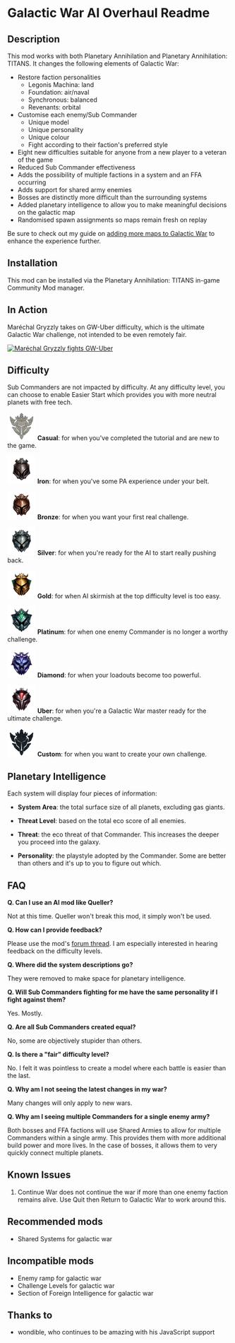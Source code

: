 # Galactic War AI Overhaul Readme

## Description

This mod works with both Planetary Annihilation and Planetary Annihilation: TITANS. It changes the following elements of Galactic War:

- Restore faction personalities
  - Legonis Machina: land
  - Foundation: air/naval
  - Synchronous: balanced
  - Revenants: orbital
- Customise each enemy/Sub Commander
  - Unique model
  - Unique personality
  - Unique colour
  - Fight according to their faction's preferred style
- Eight new difficulties suitable for anyone from a new player to a veteran of the game
- Reduced Sub Commander effectiveness
- Adds the possibility of multiple factions in a system and an FFA occurring
- Adds support for shared army enemies
- Bosses are distinctly more difficult than the surrounding systems
- Added planetary intelligence to allow you to make meaningful decisions on the galactic map
- Randomised spawn assignments so maps remain fresh on replay

Be sure to check out my guide on [adding more maps to Galactic War](https://planetaryannihilation.com/guides/galactic-war-difficulty-and-adding-more-maps/) to enhance the experience further.

## Installation

This mod can be installed via the Planetary Annihilation: TITANS in-game Community Mod manager.

## In Action

Maréchal Gryzzly takes on GW-Uber difficulty, which is the ultimate Galactic War challenge, not intended to be even remotely fair.

[![Maréchal Gryzzly fights GW-Uber](https://img.youtube.com/vi/ldXdL8GtDOg/0.jpg)](https://www.youtube.com/watch?v=ldXdL8GtDOg)

## Difficulty

Sub Commanders are not impacted by difficulty. At any difficulty level, you can choose to enable Easier Start which provides you with more neutral planets with free tech.

![Casual badge](./images/casual.png) **Casual**: for when you've completed the tutorial and are new to the game.

![Iron badge](./images/iron.png) **Iron**: for when you've some PA experience under your belt.

![Bronze badge](./images/bronze.png) **Bronze**: for when you want your first real challenge.

![Silver badge](./images/silver.png) **Silver**: for when you're ready for the AI to start really pushing back.

![Gold badge](./images/gold.png) **Gold**: for when AI skirmish at the top difficulty level is too easy.

![Platinum badge](./images/platinum.png) **Platinum**: for when one enemy Commander is no longer a worthy challenge.

![Diamond badge](./images/diamond.png) **Diamond**: for when your loadouts become too powerful.

![Uber badge](./images/uber.png) **Uber**: for when you're a Galactic War master ready for the ultimate challenge.

![Custom badge](./images/custom.png) **Custom**: for when you want to create your own challenge.

## Planetary Intelligence

Each system will display four pieces of information:

- **System Area**: the total surface size of all planets, excluding gas giants.

- **Threat Level**: based on the total eco score of all enemies.

- **Threat**: the eco threat of that Commander. This increases the deeper you proceed into the galaxy.

- **Personality**: the playstyle adopted by the Commander. Some are better than others and it's up to you to figure out which.

## FAQ

**Q. Can I use an AI mod like Queller?**

Not at this time. Queller won't break this mod, it simply won't be used.

**Q. How can I provide feedback?**

Please use the mod's [forum thread](https://forums.planetaryannihilation.com/threads/client-galactic-war-ai-overhaul.72360/). I am especially interested in hearing feedback on the difficulty levels.

**Q. Where did the system descriptions go?**

They were removed to make space for planetary intelligence.

**Q. Will Sub Commanders fighting for me have the same personality if I fight against them?**

Yes. Mostly.

**Q. Are all Sub Commanders created equal?**

No, some are objectively stupider than others.

**Q. Is there a "fair" difficulty level?**

No. I felt it was pointless to create a model where each battle is easier than the last.

**Q. Why am I not seeing the latest changes in my war?**

Many changes will only apply to new wars.

**Q. Why am I seeing multiple Commanders for a single enemy army?**

Both bosses and FFA factions will use Shared Armies to allow for multiple Commanders within a single army. This provides them with more additional build power and more lives. In the case of bosses, it allows them to very quickly connect multiple planets.

## Known Issues

1. Continue War does not continue the war if more than one enemy faction remains alive. Use Quit then Return to Galactic War to work around this.

## Recommended mods

- Shared Systems for galactic war

## Incompatible mods

- Enemy ramp for galactic war
- Challenge Levels for galactic war
- Section of Foreign Intelligence for galactic war

## Thanks to

- wondible, who continues to be amazing with his JavaScript support
